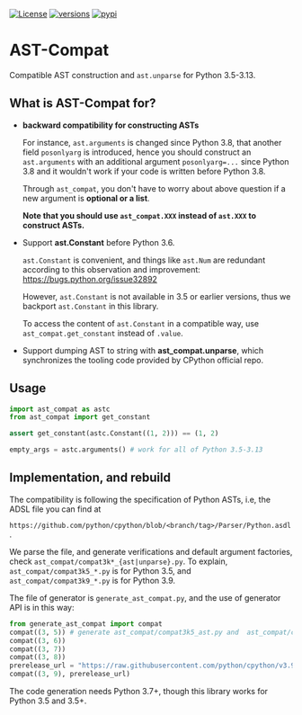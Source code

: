 [![License](https://img.shields.io/badge/License-MIT-green.svg)](https://github.com/python-compiler-tools/ast-compat/blob/main/LICENSE)
[![versions](https://img.shields.io/pypi/pyversions/tyjuliacall.svg)](https://pypi.org/project/ast-compat/#history)
[![pypi](https://img.shields.io/pypi/v/ast-compat.svg)](https://pypi.org/project/ast-compat/)

# AST-Compat

Compatible AST construction and `ast.unparse` for Python 3.5-3.13.

## What is AST-Compat for?

- **backward compatibility for constructing ASTs**

    For instance, `ast.arguments` is changed since Python 3.8, that another field `posonlyarg` is introduced,
    hence you should construct an `ast.arguments` with an additional argument `posonlyarg=...` since Python 3.8
    and it wouldn't work if your code is written before Python 3.8.

    Through `ast_compat`, you don't have to worry about above question if a new argument is **optional or a list**.

    **Note that you should use `ast_compat.XXX` instead of `ast.XXX` to construct ASTs.**

- Support **ast.Constant** before Python 3.6.

    `ast.Constant` is convenient, and things like `ast.Num` are redundant according to this observation and improvement: https://bugs.python.org/issue32892

    However, `ast.Constant` is not available in 3.5 or earlier versions, thus we backport `ast.Constant` in this library.

    To access the content of `ast.Constant` in a compatible way, use `ast_compat.get_constant` instead of `.value`.

- Support dumping AST to string with **ast_compat.unparse**, which synchronizes the tooling code provided by CPython official repo.

## Usage

```python
import ast_compat as astc
from ast_compat import get_constant

assert get_constant(astc.Constant((1, 2))) == (1, 2)

empty_args = astc.arguments() # work for all of Python 3.5-3.13
```


## Implementation, and rebuild

The compatibility is following the specification of Python ASTs, i.e,
the ADSL file you can find at

`https://github.com/python/cpython/blob/<branch/tag>/Parser/Python.asdl`.

We parse the file, and generate verifications and default argument factories,
check `ast_compat/compat3k*_{ast|unparse}.py`. To explain, `ast_compat/compat3k5_*.py` is for
Python 3.5, and `ast_compat/compat3k9_*.py` is for Python 3.9.

The file of generator is `generate_ast_compat.py`, and the use of generator API is in this way:

```python
from generate_ast_compat import compat
compat((3, 5)) # generate ast_compat/compat3k5_ast.py and  ast_compat/compat3k5_unparse.py
compat((3, 6))
compat((3, 7))
compat((3, 8))
prerelease_url = "https://raw.githubusercontent.com/python/cpython/v3.9.0a3/parser/python.asdl"
compat((3, 9), prerelease_url)
```

The code generation needs Python 3.7+, though this library works for Python 3.5 and 3.5+.
